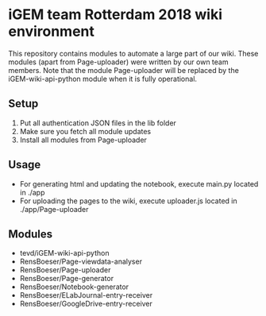 # iGEM team Rotterdam 2018 wiki environment
This repository contains modules to automate a large part of our wiki.
These modules (apart from Page-uploader) were written by our own team members.
Note that the module Page-uploader will be replaced by the iGEM-wiki-api-python module when it is fully operational.
## Setup
1. Put all authentication JSON files in the lib folder
2. Make sure you fetch all module updates
3. Install all modules from Page-uploader
## Usage
* For generating html and updating the notebook, execute main.py located in ./app
* For uploading the pages to the wiki, execute uploader.js located in ./app/Page-uploader
## Modules
* tevd/iGEM-wiki-api-python
* RensBoeser/Page-viewdata-analyser
* RensBoeser/Page-uploader
* RensBoeser/Page-generator
* RensBoeser/Notebook-generator
* RensBoeser/ELabJournal-entry-receiver
* RensBoeser/GoogleDrive-entry-receiver
